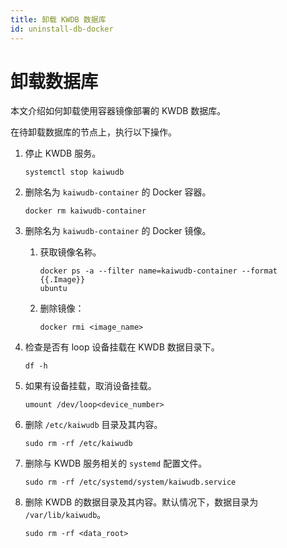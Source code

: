 ```yaml
---
title: 卸载 KWDB 数据库
id: uninstall-db-docker
---
```


# 卸载数据库

本文介绍如何卸载使用容器镜像部署的 KWDB 数据库。

在待卸载数据库的节点上，执行以下操作。

1. 停止 KWDB 服务。

    ```shell
    systemctl stop kaiwudb
    ```

2. 删除名为 `kaiwudb-container` 的 Docker 容器。

    ```shell
    docker rm kaiwudb-container
    ```

3. 删除名为 `kaiwudb-container` 的 Docker 镜像。

    1. 获取镜像名称。

        ```shell
        docker ps -a --filter name=kaiwudb-container --format {{.Image}}
        ubuntu
        ```

    2. 删除镜像：

        ```shell
        docker rmi <image_name>
        ```

4. 检查是否有 loop 设备挂载在 KWDB 数据目录下。
    
    ```shell
    df -h
    ```

5. 如果有设备挂载，取消设备挂载。

    ```shell
    umount /dev/loop<device_number>
    ```   


6. 删除 `/etc/kaiwudb` 目录及其内容。

    ```shell
    sudo rm -rf /etc/kaiwudb
    ```

7. 删除与 KWDB 服务相关的 `systemd` 配置文件。

    ```shell
    sudo rm -rf /etc/systemd/system/kaiwudb.service
    ```

8. 删除 KWDB 的数据目录及其内容。默认情况下，数据目录为 `/var/lib/kaiwudb`。

    ```shell
    sudo rm -rf <data_root>
    ```
